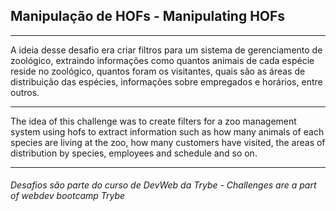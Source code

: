 ## Manipulação de HOFs - Manipulating HOFs
---
A ideia desse desafio era criar filtros para um sistema de gerenciamento de zoológico,
extraindo informações como quantos animais de cada espécie reside no zoológico, quantos 
foram os visitantes, quais são as áreas de distribuição das espécies, informações sobre 
empregados e horários, entre outros. <br>

---

The idea of this challenge was to create filters for a zoo management system using hofs to
extract information such as how many animals of each species are living at the zoo, how 
many customers have visited, the areas of distribution by species, employees and schedule and so on. 

---

###### Desafios são parte do curso de DevWeb da Trybe - Challenges are a part of webdev bootcamp Trybe 

